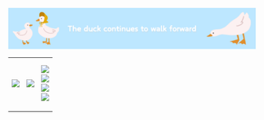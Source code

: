 ![Duck Walking](duck.png "A duck walking")

<table border="0">
  <tr>
    <td>
      <img src="https://github-readme-stats.vercel.app/api?username=eggzuxi&show_icons=true&theme=transparent&count_private=true&card_width=300&line_height=20&hide_rank=true"/>
    </td>
    <td>
      <a href="https://github.com/anuraghazra/github-readme-stats">
        <img src="https://github-readme-stats.vercel.app/api/top-langs/?username=eggzuxi&layout=compact&card_width=300"/>
      </a>
    </td>
    <td>
      <p align="left">
        <img src="https://img.shields.io/badge/react-61dafb?style=flat-square&logo=react&logoColor=white"/><br>
        <img src="https://img.shields.io/badge/next.js-000000?style=flat-square&logo=next.js&logoColor=white"/><br>
        <img src="https://img.shields.io/badge/vue.js-4fc08d?style=flat-square&logo=vue.js&logoColor=white"/><br>
        <img src="https://img.shields.io/badge/spring%20boot-6db33f?style=flat-square&logo=spring-boot&logoColor=white"/>
      </p>
    </td>
  </tr>
</table>


<!--
**eggzuxi/eggzuxi** is a ✨ _special_ ✨ repository because its `README.md` (this file) appears on your GitHub profile.

Here are some ideas to get you started:

- 🔭 I’m currently working on ...
- 🌱 I’m currently learning ...
- 👯 I’m looking to collaborate on ...
- 🤔 I’m looking for help with ...
- 💬 Ask me about ...
- 📫 How to reach me: ...
- 😄 Pronouns: ...
- ⚡ Fun fact: ...
-->
